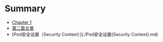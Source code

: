 # Summary

- [Chapter 1](./chapter_1.md)
- [第二篇文章](./doc2.md)
- [Pod安全设置（Security Context）](./Pod安全设置(Security Context).md)
